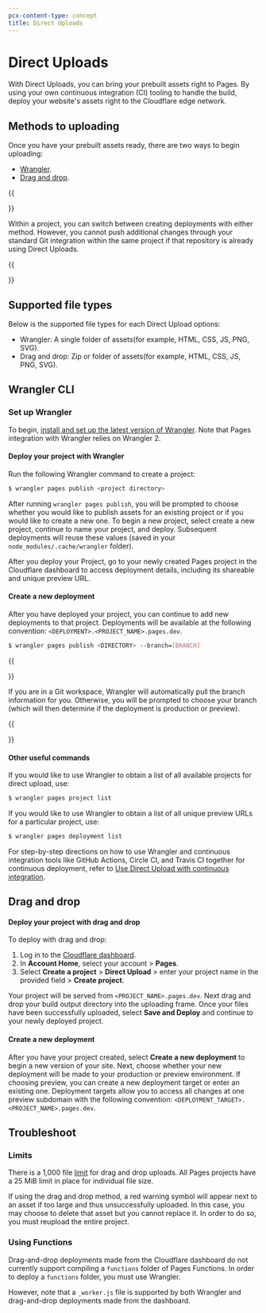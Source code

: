 ```yaml
---
pcx-content-type: concept
title: Direct Uploads
---
```


# Direct Uploads

With Direct Uploads, you can bring your prebuilt assets right to Pages. By using your own continuous integration (CI) tooling to handle the build, deploy your website's assets right to the Cloudflare edge network.

## Methods to uploading

Once you have your prebuilt assets ready, there are two ways to begin uploading: 

* [Wrangler](/pages/platform/direct-upload/#wrangler-cli).
* [Drag and drop](/pages/platform/direct-upload/#drag-and-drop).

{{<Aside type= "note">}}
  
Within a project, you can switch between creating deployments with either method. However, you cannot push additional changes through your standard Git integration within the same project if that repository is already using Direct Uploads.

{{</Aside>}}

## Supported file types

Below is the supported file types for each Direct Upload options:
* Wrangler: A single folder of assets(for example, HTML, CSS, JS, PNG, SVG).
* Drag and drop: Zip or folder of assets(for example, HTML, CSS, JS, PNG, SVG).

## Wrangler CLI 

### Set up Wrangler

To begin, [install and set up the latest version of Wrangler](/workers/wrangler/get-started/). Note that Pages integration with Wrangler relies on Wrangler 2.

#### Deploy your project with Wrangler

Run the following Wrangler command to create a project: 

```sh
$ wrangler pages publish <project directory>
```

After running `wrangler pages publish`, you will be prompted to choose whether you would like to publish assets for an existing project or if you would like to create a new one. To begin a new project, select create a new project, continue to name your project, and deploy. Subsequent deployments will reuse these values (saved in your `node_modules/.cache/wrangler` folder).

After you deploy your Project, go to your newly created Pages project in the Cloudflare dashboard to access deployment details, including its shareable and unique preview URL. 

#### Create a new deployment

After you have deployed your project, you can continue to add new deployments to that project. Deployments will be available at the following convention: `<DEPLOYMENT>.<PROJECT_NAME>.pages.dev`. 

```sh
$ wrangler pages publish <DIRECTORY> --branch=[BRANCH]
```

{{<Aside type= "note">}}

If you are in a Git workspace, Wrangler will automatically pull the branch information for you. Otherwise, you will be prompted to choose your branch (which will then determine if the deployment is production or preview).

{{</Aside>}}

#### Other useful commands

If you would like to use Wrangler to obtain a list of all available projects for direct upload, use:

```sh
$ wrangler pages project list
```

If you would like to use Wrangler to obtain a list of all unique preview URLs for a particular project, use:

```sh
$ wrangler pages deployment list
```

For step-by-step directions on how to use Wrangler and continuous integration tools like GitHub Actions, Circle CI, and Travis CI together for continuous deployment, refer to [Use Direct Upload with continuous integration](/pages/how-to/use-direct-upload-with-continuous-integration/). 

## Drag and drop

#### Deploy your project with drag and drop

To deploy with drag and drop:

1. Log in to the [Cloudflare dashboard](https://dash.cloudflare.com/login).
2. In **Account Home**, select your account > **Pages**.
3. Select **Create a project** > **Direct Upload** > enter your project name in the provided field > **Create project**. 

Your project will be served from `<PROJECT_NAME>.pages.dev`. Next drag and drop your build output directory into the uploading frame. Once your files have been successfully uploaded, select **Save and Deploy** and continue to your newly deployed project. 

#### Create a new deployment

After you have your project created, select **Create a new deployment** to begin a new version of your site. Next, choose whether your new deployment will be made to your production or preview environment. If choosing preview, you can create a new deployment target or enter an existing one. Deployment targets allow you to access all changes at one preview subdomain with the following convention: `<DEPLOYMENT_TARGET>.<PROJECT_NAME>.pages.dev`. 

## Troubleshoot

### Limits

There is a 1,000 file [limit](/pages/platform/limits/#files) for drag and drop uploads. All Pages projects have a 25 MiB limit in place for individual file size. 

If using the drag and drop method, a red warning symbol will appear next to an asset if too large and thus unsuccessfully uploaded. In this case, you may choose to delete that asset but you cannot replace it. In order to do so, you must reupload the entire project.

### Using Functions

Drag-and-drop deployments made from the Cloudflare dashboard do not currently support compiling a `functions` folder of Pages Functions. In order to deploy a `functions` folder, you must use Wrangler.

However, note that a `_worker.js` file is supported by both Wrangler and drag-and-drop deployments made from the dashboard.


